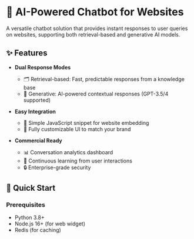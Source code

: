 # 🤖 AI-Powered Chatbot for Websites

A versatile chatbot solution that provides instant responses to user queries on websites, supporting both retrieval-based and generative AI models.

## ✨ Features

- **Dual Response Modes**
  - 🗂️ Retrieval-based: Fast, predictable responses from a knowledge base
  - 🧠 Generative: AI-powered contextual responses (GPT-3.5/4 supported)
  
- **Easy Integration**
  - 🔌 Simple JavaScript snippet for website embedding
  - 🎨 Fully customizable UI to match your brand

- **Commercial Ready**
  - 📊 Conversation analytics dashboard
  - 🔄 Continuous learning from user interactions
  - 🔒 Enterprise-grade security

## 🚀 Quick Start

### Prerequisites
- Python 3.8+
- Node.js 16+ (for web widget)
- Redis (for caching)

